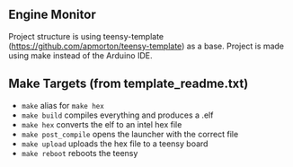 Engine Monitor
---------------

Project structure is using teensy-template (https://github.com/apmorton/teensy-template) as a base.
Project is made using make instead of the Arduino IDE.

Make Targets (from template_readme.txt)
------------

- `make` alias for `make hex`
- `make build` compiles everything and produces a .elf
- `make hex` converts the elf to an intel hex file
- `make post_compile` opens the launcher with the correct file
- `make upload` uploads the hex file to a teensy board
- `make reboot` reboots the teensy
